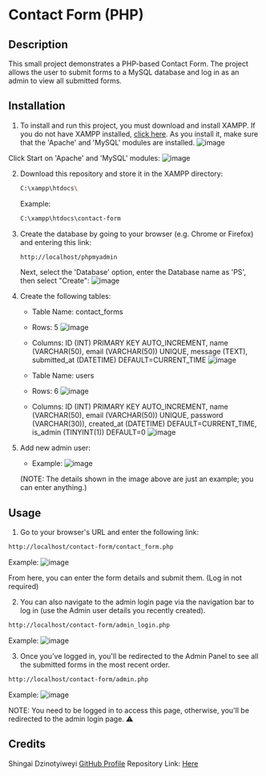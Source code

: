 # Contact Form (PHP)

## Description
This small project demonstrates a PHP-based Contact Form. The project allows the user to submit forms to a MySQL database and log in as an admin to view all submitted forms. 

## Installation 
1. To install and run this project, you must download and install XAMPP. If you do not have XAMPP installed, [click here](https://www.apachefriends.org/index.html). As you install it, make sure that the 'Apache' and 'MySQL' modules are installed.
![image](https://github.com/user-attachments/assets/3d594d51-d5cd-4bbc-af4a-c42d8368d738)

Click Start on 'Apache' and 'MySQL' modules:
![image](https://github.com/user-attachments/assets/20e7e5fe-300c-4d81-bdb2-e15647c94e96)

2. Download this repository and store it in the XAMPP directory:
   ```sh
   C:\xampp\htdocs\
   ```

   Example:
   ```sh
   C:\xampp\htdocs\contact-form
   ```

3. Create the database by going to your browser (e.g. Chrome or Firefox) and entering this link:
   ```sh
   http://localhost/phpmyadmin
   ```
   Next, select the 'Database' option, enter the Database name as 'PS', then select "Create":
   ![image](https://github.com/user-attachments/assets/6a85ab3d-ab8e-4254-8505-78855810327d)

4. Create the following tables:
   - Table Name: contact_forms
   - Rows: 5
   ![image](https://github.com/user-attachments/assets/1d35b799-1330-4ad1-a8e1-767609062416)

   - Columns: ID (INT) PRIMARY KEY AUTO_INCREMENT, name (VARCHAR(50), email (VARCHAR(50)) UNIQUE, message (TEXT), submitted_at (DATETIME) DEFAULT=CURRENT_TIME
   ![image](https://github.com/user-attachments/assets/3d016265-8328-47fa-bfba-b8cd56108980)


   - Table Name: users
   - Rows: 6
   ![image](https://github.com/user-attachments/assets/c560e400-e91a-4a03-8a60-626c365c5c82)

   - Columns: ID (INT) PRIMARY KEY AUTO_INCREMENT, name (VARCHAR(50), email (VARCHAR(50)) UNIQUE, password (VARCHAR(30)), created_at (DATETIME) DEFAULT=CURRENT_TIME, is_admin (TINYINT(1)) DEFAULT=0
   ![image](https://github.com/user-attachments/assets/9fe4f8c5-0f05-4fc2-9968-530bab25ed6f)

5. Add new admin user:
   - Example:
   ![image](https://github.com/user-attachments/assets/c9ada396-39f3-4cce-b045-57f2307093d9)

   (NOTE: The details shown in the image above are just an example; you can enter anything.)

## Usage
1. Go to your browser's URL and enter the following link:
```sh
http://localhost/contact-form/contact_form.php
```
Example:
![image](https://github.com/user-attachments/assets/45260cdb-3e16-4d38-909f-b4f2ff4f6ffb)

From here, you can enter the form details and submit them. (Log in not required)  

2. You can also navigate to the admin login page via the navigation bar to log in (use the Admin user details you recently created).
```sh
http://localhost/contact-form/admin_login.php
```
Example:
![image](https://github.com/user-attachments/assets/b80c10d6-5792-4324-9290-9f1822e440be)

3. Once you've logged in, you'll be redirected to the Admin Panel to see all the submitted forms in the most recent order.
```sh
http://localhost/contact-form/admin.php
```
Example:
![image](https://github.com/user-attachments/assets/29a5f7cc-f808-47a7-96c2-23c2271fd17e)

NOTE: You need to be logged in to access this page, otherwise, you'll be redirected to the admin login page. ⚠️

## Credits
Shingai Dzinotyiweyi [GitHub Profile](https://github.com/C-CREAD)
Repository Link: [Here](https://github.com/C-CREAD/contact-form)
